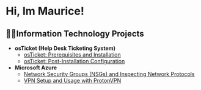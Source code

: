 <h1>Hi, Im Maurice! 

<h2>👨‍💻Information Technology Projects</h2>

- <b>osTicket (Help Desk Ticketing System)</b>
  - [osTicket: Prerequisites and Installation](https://github.com/Maurmoo/osTicket-Prereqs/tree/main)
  - [osTicket: Post-Installation Configuration](https://github.com/Maurmoo/Post-install-config)
- <b>Microsoft Azure</b>
  - [Network Security Groups (NSGs) and Inspecting Network Protocols](https://github.com/Maurmoo/Azure-Network-Protocols)
  - [VPN Setup and Usage with ProtonVPN](https://github.com/Maurmoo/VPN-Setup-and-Usage-Proton-VPN)





